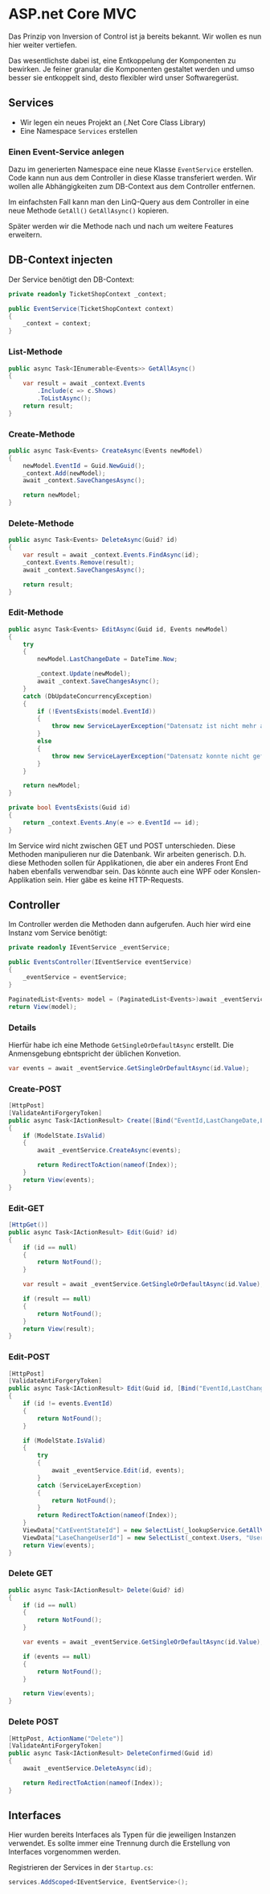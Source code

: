 # ASP.net Core MVC

Das Prinzip von Inversion of Control ist ja bereits bekannt. Wir wollen es nun hier weiter vertiefen.

Das wesentlichste dabei ist, eine Entkoppelung der Komponenten zu bewirken. Je feiner granular die Komponenten gestaltet werden und umso besser sie entkoppelt sind, desto flexibler wird unser Softwaregerüst.

## Services

* Wir legen ein neues Projekt an (.Net Core Class Library)
* Eine Namespace `Services` erstellen

### Einen Event-Service anlegen

Dazu im generierten Namespace eine neue Klasse `EventService` erstellen. Code kann nun aus dem Controller in diese Klasse transferiert werden. Wir wollen alle Abhängigkeiten zum DB-Context aus dem Controller entfernen.

Im einfachsten Fall kann man den LinQ-Query aus dem Controller in eine neue Methode `GetAll()` `GetAllAsync()` kopieren.

Später werden wir die Methode nach und nach um weitere Features erweitern.

## DB-Context injecten

Der Service benötigt den DB-Context:

```C#
private readonly TicketShopContext _context;

public EventService(TicketShopContext context)
{
    _context = context;
}
```

### List-Methode

```C#
public async Task<IEnumerable<Events>> GetAllAsync()
{
    var result = await _context.Events
        .Include(c => c.Shows)
        .ToListAsync();
    return result;
}
```

### Create-Methode

```C#
public async Task<Events> CreateAsync(Events newModel)
{
    newModel.EventId = Guid.NewGuid();
    _context.Add(newModel);
    await _context.SaveChangesAsync();

    return newModel;
}
```

### Delete-Methode

```C#
public async Task<Events> DeleteAsync(Guid? id)
{
    var result = await _context.Events.FindAsync(id);
    _context.Events.Remove(result);
    await _context.SaveChangesAsync();

    return result;
}
```

### Edit-Methode

```C#
public async Task<Events> EditAsync(Guid id, Events newModel)
{
    try
    {
        newModel.LastChangeDate = DateTime.Now;

        _context.Update(newModel);
        await _context.SaveChangesAsync();
    }
    catch (DbUpdateConcurrencyException)
    {
        if (!EventsExists(model.EventId))
        {
            throw new ServiceLayerException("Datensatz ist nicht mehr aktuell und muss neu geladen werden!");
        }
        else
        {
            throw new ServiceLayerException("Datensatz konnte nicht gefunden werden!");
        }
    }

    return newModel;
}

private bool EventsExists(Guid id)
{
    return _context.Events.Any(e => e.EventId == id);
}
```

Im Service wird nicht zwischen GET und POST unterschieden. Diese Methoden manipulieren nur die Datenbank. Wir arbeiten generisch. D.h. diese Methoden sollen für Applikationen, die aber ein anderes Front End haben ebenfalls verwendbar sein. Das könnte auch eine WPF oder Konslen-Applikation sein. Hier gäbe es keine HTTP-Requests.

## Controller

Im Controller werden die Methoden dann aufgerufen. Auch hier wird eine Instanz vom Service benötigt:

```C#
private readonly IEventService _eventService;

public EventsController(IEventService eventService)
{
    _eventService = eventService;
}
```

```C#
PaginatedList<Events> model = (PaginatedList<Events>)await _eventService.GetAllAsync();
return View(model);
```

### Details

Hierfür habe ich eine Methode `GetSingleOrDefaultAsync` erstellt. Die Anmensgebung ebntspricht der üblichen Konvetion.

```C#
var events = await _eventService.GetSingleOrDefaultAsync(id.Value);
```

### Create-POST

```C#
[HttpPost]
[ValidateAntiForgeryToken]
public async Task<IActionResult> Create([Bind("EventId,LastChangeDate,LaseChangeUserIdId,Name,Description,OnlineFrom,OnlineTo")] Events events)
{
    if (ModelState.IsValid)
    {
        await _eventService.CreateAsync(events);

        return RedirectToAction(nameof(Index));
    }
    return View(events);
}
```

### Edit-GET

```C#
[HttpGet()]
public async Task<IActionResult> Edit(Guid? id)
{
    if (id == null)
    {
        return NotFound();
    }

    var result = await _eventService.GetSingleOrDefaultAsync(id.Value);

    if (result == null)
    {
        return NotFound();
    }
    return View(result);
}
```

### Edit-POST

```C#
[HttpPost]
[ValidateAntiForgeryToken]
public async Task<IActionResult> Edit(Guid id, [Bind("EventId,LastChangeDate,LaseChangeUserIdId,Name,Description,OnlineFrom,OnlineTo")] Events events)
{
    if (id != events.EventId)
    {
        return NotFound();
    }

    if (ModelState.IsValid)
    {
        try
        {
            await _eventService.Edit(id, events);
        }
        catch (ServiceLayerException)
        {
            return NotFound();
        }
        return RedirectToAction(nameof(Index));
    }
    ViewData["CatEventStateId"] = new SelectList(_lookupService.GetAllValidCatEventStates(), "CatEventStateId", "Key", events.CatEventStateId);
    ViewData["LaseChangeUserId"] = new SelectList(_context.Users, "UserId", "FirstName", events.LaseChangeUserId);
    return View(events);
}
```

### Delete GET

```C#
public async Task<IActionResult> Delete(Guid? id)
{
    if (id == null)
    {
        return NotFound();
    }

    var events = await _eventService.GetSingleOrDefaultAsync(id.Value);

    if (events == null)
    {
        return NotFound();
    }

    return View(events);
}
```

### Delete POST

```C#
[HttpPost, ActionName("Delete")]
[ValidateAntiForgeryToken]
public async Task<IActionResult> DeleteConfirmed(Guid id)
{
    await _eventService.DeleteAsync(id);

    return RedirectToAction(nameof(Index));
}
```

## Interfaces

Hier wurden bereits Interfaces als Typen für die jeweiligen Instanzen verwendet. Es sollte immer eine Trennung durch die Erstellung von Interfaces vorgenommen werden.

Registrieren der Services in der `Startup.cs`:

```C#
services.AddScoped<IEventService, EventService>();
```
